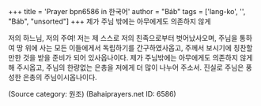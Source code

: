 +++
title = 'Prayer bpn6586 in 한국어'
author = "Báb"
tags = ['lang-ko', '', "Báb", "unsorted"]
+++
제가 주님 밖에는 아무에게도 의존하지 않게

저의 하느님, 저의 주여! 저는 제 스스로 저의 친족으로부터 벗어났사오며, 주님을 통하여 땅 위에 사는 모든 이들에게서 독립하기를 간구하였사옵고, 주께서 보시기에 칭찬할 만한 것을 받을 준비가 되어 있사옵나이다. 제가 주님밖에는 아무에게도 의존하지 않게 해 주시옵고, 주님의 한량없는 은총을 저에게 더 많이 나누어 주소서. 진실로 주님은 풍성한 은총의 주님이시옵나이다.

(Source category: 원조)
(Bahaiprayers.net ID: 6586)
